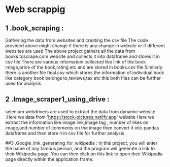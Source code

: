 # Web scrappig 
## 1 .book_scraping : 
Gathering the data from websites and creating the csv file
The code provided above might change if there is any change in website or if different websites are used
The above project gathers all the data from books.toscrape.com website and collects it into dataframe and stores it in csv file
There are varoius informatoin collected like link of the book image,price of the book,rating etc and are stored in books.csv file
Similarly there is another file final.csv which stores the information of individual book like category book belongs to,reviews,tax etc
this both files can be further used for analysis <br>


## 2 .Image_scraper1_using_drive : 
selenium webdrivers are used to extract the data from dynamic website .Here we data from 'https://stock-pictures.netlify.app' website
Here we extract the information like image link,image tag , number of likes on image,and number of comments on the image then convert it into pandas
dataframe and then store it in csv file for further analysis

##3 .Google_link_generating_for_wikipedia :
In this project, you will enter the name of any famous person, and the program will generate a link to their Wikipedia page. You can then click on this link to open their Wikipedia page directly within the application frame.

